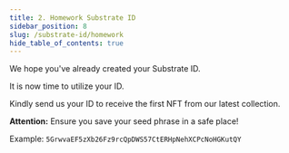 ```yaml
---
title: 2. Homework Substrate ID
sidebar_position: 8
slug: /substrate-id/homework
hide_table_of_contents: true
---
```


We hope you've already created your Substrate ID.

It is now time to utilize your ID.

Kindly send us your ID to receive the first NFT from our latest collection.

**Attention:** Ensure you save your seed phrase in a safe place!

Example: `5GrwvaEF5zXb26Fz9rcQpDWS57CtERHpNehXCPcNoHGKutQY`
